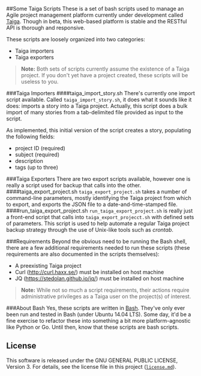 ##Some Taiga Scripts
These is a set of bash scripts used to manage an Agile project management platform currently under development called [Taiga](http://taiga.io "Taiga project management platform"). 
Though in beta, this web-based platform is stable and the RESTful API is thorough and responsive.

These scripts are loosely organized into two categories:
- Taiga importers
- Taiga exporters

> **Note:** Both sets of scripts currently assume the existence of a Taiga project. If you don't yet have a project created, these scripts will be useless to you.

###Taiga Importers
####taiga_import_story.sh
There's currently one import script available. Called `taiga_import_story.sh`, it does what it sounds like it does: imports a story into a Taiga project. Actually, this script does a bulk import of many stories from a tab-delimited file provided as input to the script.

As implemented, this initial version of the script creates a story, populating the following fields:
* project ID (required)
* subject (required)
* description
* tags (up to three)

###Taiga Exporters
There are two export scripts available, however one is really a script used for backup that calls into the other.
####taiga_export_project.sh
`taiga_export_project.sh` takes a number of command-line parameters, mostly identifying the Taiga project from which to export, and exports the JSON file to a date-and-time-stamped file. 
####run_taiga_export_project.sh
`run_taiga_export_project.sh` is really just a front-end script that calls into `taiga_export_projecct.sh` with defined sets of parameters. This script is used to help automate a regular Taiga project backup strategy through the use of Unix-like tools such as *crontab*.

###Requirements
Beyond the obvious need to be running the Bash shell, there are a few additional requirements needed to run these scripts (these requirements are also documented in the scripts themselves):
* A preexisting Taiga project
* Curl (http://curl.haxx.se/) must be installed on host machine
* JQ (https://stedolan.github.io/jq/) must be installed on host machine

> **Note:** While not so much a script requirements, their actions require administrative privileges as a Taiga user on the project(s) of interest.

###About Bash
Yes, these scripts are written in [Bash](https://www.gnu.org/software/bash/ "Bash"). They've only ever been run and tested in Bash (under Ubuntu 14.04 LTS). Some day, it'd be a fine exercise to refactor these into something a bit more platform-agnostic like Python or Go. Until then, know that these scripts are bash scripts.

## License
This software is released under the GNU GENERAL PUBLIC LICENSE, Version 3. For details, see the license file in this project ([`license.md`](https://github.com/richbl/taiga-scripts/blob/master/LICENSE "License")).
